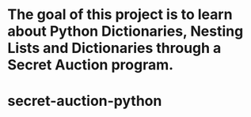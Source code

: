 # The goal of this project is to learn about Python Dictionaries, Nesting Lists and Dictionaries through a Secret Auction program.
# secret-auction-python